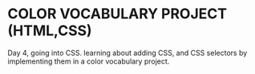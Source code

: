 # COLOR VOCABULARY PROJECT (HTML,CSS)
Day 4, going into CSS. learning about adding CSS, and CSS selectors by implementing them in a color vocabulary project.
